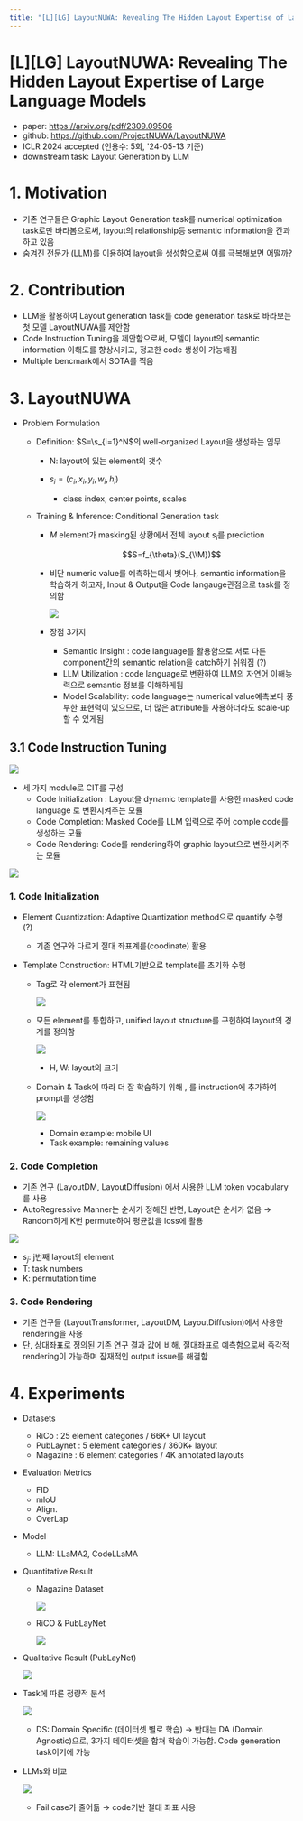```yaml
---
title: "[L][LG] LayoutNUWA: Revealing The Hidden Layout Expertise of Large Language Models"
---
```

# [L][LG] LayoutNUWA: Revealing The Hidden Layout Expertise of Large Language Models

- paper: https://arxiv.org/pdf/2309.09506
- github: https://github.com/ProjectNUWA/LayoutNUWA
- ICLR 2024 accepted (인용수: 5회, '24-05-13 기준)
- downstream task: Layout Generation by LLM

# 1. Motivation

- 기존 연구들은 Graphic Layout Generation task를 numerical optimization task로만 바라봄으로써, layout의 relationship등 semantic information을 간과하고 있음
- 숨겨진 전문가 (LLM)를 이용하여 layout을 생성함으로써 이를 극복해보면 어떨까?

# 2. Contribution

- LLM을 활용하여 Layout generation task를 code generation task로 바라보는 첫 모델 LayoutNUWA를 제안함
- Code Instruction Tuning을 제안함으로써, 모델이 layout의 semantic information 이해도를 향상시키고, 정교한 code 생성이 가능해짐
- Multiple bencmark에서 SOTA를 찍음

# 3. LayoutNUWA

- Problem Formulation

  - Definition: $S=\s_{i=1}^N$의 well-organized Layout을 생성하는 임무

    - N: layout에 있는 element의 갯수

    - $s_i=(c_i, x_i, y_i, w_i, h_i)$
      - class index, center points, scales

  - Training & Inference: Conditional Generation task

    - *M* element가 masking된 상황에서 전체 layout $s_i$를 prediction

      $$S=f_{\theta}(S_{\\M})$$

    - 비단 numeric value를 예측하는데서 벗어나, semantic information을 학습하게 하고자, Input & Output을 Code  langauge관점으로 task를 정의함

      ![](../images/2024-05-13/%EC%8A%A4%ED%81%AC%EB%A6%B0%EC%83%B7%202024-05-13%2022-18-31.png)

    - 장점 3가지
      - Semantic Insight : code language를 활용함으로 서로 다른 component간의 semantic relation을 catch하기 쉬워짐 (?)
      - LLM Utilization : code language로 변환하여 LLM의 자연어 이해능력으로 semantic 정보를 이해하게됨
      - Model Scalability: code language는 numerical value예측보다 풍부한 표현력이 있으므로, 더 많은 attribute를 사용하더라도 scale-up할 수 있게됨

## 3.1 Code Instruction Tuning

![](../images/2024-05-13/%EC%8A%A4%ED%81%AC%EB%A6%B0%EC%83%B7%202024-05-13%2022-20-52.png)

- 세 가지 module로 CIT를 구성
  - Code Initialization : Layout을 dynamic template를 사용한 masked code language 로 변환시켜주는 모듈
  - Code Completion: Masked Code를 LLM 입력으로 주어 comple code를 생성하는 모듈
  - Code Rendering: Code를 rendering하여 graphic layout으로 변환시켜주는 모듈

![](../images/2024-05-13/%EC%8A%A4%ED%81%AC%EB%A6%B0%EC%83%B7%202024-05-13%2022-24-10.png)

### 1. Code Initialization

- Element Quantization: Adaptive Quantization method으로 quantify 수행 (?)

  - 기존 연구와 다르게 절대 좌표계를(coodinate) 활용

- Template Construction: HTML기반으로 template를 초기화 수행 

  - Tag로 각 element가 표현됨

    ![](../images/2024-05-13/%EC%8A%A4%ED%81%AC%EB%A6%B0%EC%83%B7%202024-05-13%2022-29-12.png)

  - 모든 element를 통합하고, unified layout structure를 구현하여 layout의 경계를 정의함

    ![](../images/2024-05-13/%EC%8A%A4%ED%81%AC%EB%A6%B0%EC%83%B7%202024-05-13%2022-29-56.png)

    - H, W: layout의 크기

  - Domain & Task에 따라 더 잘 학습하기 위해 <domain>, <task>를 instruction에 추가하여 prompt를 생성함

    ![](../images/2024-05-13/%EC%8A%A4%ED%81%AC%EB%A6%B0%EC%83%B7%202024-05-13%2022-30-50.png)

    - Domain example: mobile UI
    - Task example: remaining values

### 2. Code Completion

- 기존 연구 (LayoutDM, LayoutDiffusion) 에서 사용한 LLM token vocabulary를 사용
- AutoRegressive Manner는 순서가 정해진 반면, Layout은 순서가 없음 $\to$ Random하게 K번 permute하여 평균값을 loss에 활용

![](../images/2024-05-13/%EC%8A%A4%ED%81%AC%EB%A6%B0%EC%83%B7%202024-05-13%2022-31-30.png)

- $s_j$: j번째 layout의 element
- T: task numbers
- K: permutation time

### 3. Code Rendering

- 기존 연구들 (LayoutTransformer, LayoutDM, LayoutDiffusion)에서 사용한 rendering을 사용
- 단, 상대좌표로 정의된 기존 연구 결과 값에 비해, 절대좌표로 예측함으로써 즉각적 rendering이 가능하며 잠재적인 output issue를 해결함

# 4. Experiments

- Datasets
  - RiCo : 25 element categories / 66K+ UI layout
  - PubLaynet : 5 element categories / 360K+ layout
  - Magazine : 6 element categories / 4K annotated layouts
- Evaluation Metrics
  - FID
  - mIoU
  - Align.
  - OverLap

- Model
  - LLM: LLaMA2, CodeLLaMA

- Quantitative Result

  - Magazine Dataset

    ![](../images/2024-05-13/%EC%8A%A4%ED%81%AC%EB%A6%B0%EC%83%B7%202024-05-13%2022-39-07.png)

  - RiCO & PubLayNet

    ![](../images/2024-05-13/%EC%8A%A4%ED%81%AC%EB%A6%B0%EC%83%B7%202024-05-13%2022-39-24.png)

- Qualitative Result (PubLayNet)

  ![](../images/2024-05-13/%EC%8A%A4%ED%81%AC%EB%A6%B0%EC%83%B7%202024-05-13%2022-39-46.png)

- Task에 따른 정량적 분석

  ![](../images/2024-05-13/%EC%8A%A4%ED%81%AC%EB%A6%B0%EC%83%B7%202024-05-13%2022-40-08.png)

  - DS: Domain Specific (데이터셋 별로 학습) $\to$ 반대는 DA (Domain Agnostic)으로, 3가지 데이터셋을 합쳐 학습이 가능함. Code generation task이기에 가능

- LLMs와 비교

  ![](../images/2024-05-13/%EC%8A%A4%ED%81%AC%EB%A6%B0%EC%83%B7%202024-05-13%2022-40-52.png)

  - Fail case가 줄어듦 $\to$ code기반 절대 좌표 사용
